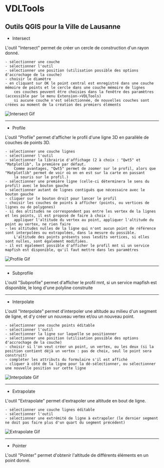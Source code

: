 # VDLTools
Outils QGIS pour la Ville de Lausanne
-------------------------------------


- Intersect

L'outil "Intersect" permet de créer un cercle de construction d'un rayon donné. 

    - sélectionner une couche
    - sélectionner l'outil
    - sélectionner une position (utilisation possible des options d'accrochage de la couche)
    - choisir le diamètre
    - en cliquant sur OK le point central est enregistré dans une couche mémoire de points et le cercle dans une couche mémoire de lignes
        ces couches peuvent être choisies dans la fenêtre des paramètres (accessible par le menu Extension->VDLTools)
        si aucune couche n'est séléctionnée, de nouvelles couches sont créées au moment de la création des premiers éléments

![Intersect Gif](./gifs/intersect.gif)

---

- Profile

L'outil "Profile" permet d'afficher le profil d'une ligne 3D en parallèle de couches de points 3D.

    - sélectionner une couche lignes
    - sélectionner l'outil
    - sélectionner la librairie d'affichage (2 à choix : "Qwt5" et "Matplotlib", la première par défaut. 
        Comme avantages, "Qwt5" permet de zoomer sur le profil, alors que "Matplotlib" permet de voir où on en est sur la carte en passant 
        la souris sur le profil.)
    - sélectionner une première ligne (celle-ci déterminera le sens du profil) avec le bouton gauche
    - sélectionner autant de lignes contiguës que nécessaire avec le bouton gauche
    - cliquer sur le bouton droit pour lancer le profil
    - choisir les couches de points à afficher (points, ou vertices de lignes ou de polygones)
    - si des altitudes ne correspondent pas entre les vertex de la lignes et les points, il est proposé de faire à choix : 
        appliquer l'altitude du vertex au point, appliquer l'altitude du point au vertex, ne rien faire
    - les altitudes nulles de la ligne qui n'ont aucun point de référence sont interpolées ou extrapolées, dans la mesure du possible.
        L'altitude des points présents sous lesdits vertices, si elles sont nulles, sont également modifiées.
    - il est également possible d'afficher le profil mnt si un service mapfish est disponible, qu'il faut mettre dans les paramètres

![Profile Gif](./gifs/profile.gif)

---

- Subprofile

L'outil "Subprofile" permet d'afficher le profil mnt, si un service mapfish est disponible, le long d'une polyline construite

---

- Interpolate

L'outil "Interpolate" permet d'interpoler une altitude au milieu d'un segment de ligne, et d'y créer un nouveau vertex et/ou un nouveau point.

    - sélectionner une couche points éditable
    - sélectionner l'outil
    - sélectionner la ligne sur laquelle se positionner
    - sélectionner une position (utilisation possible des options d'accrochage de la couche)
    - choisir si l'on veut créer un point, un vertex, ou les deux (si la position contient déjà un vertex : pas de choix, seul le point sera construit)
    - compléter les attributs du formulaire s'il est affiché    
    - cliquer à côté de la ligne pour la dé-sélectionner, ou sélectionner une nouvelle position sur cette ligne

![Interpolate Gif](./gifs/interpolate.gif)

---

- Extrapolate

L'outil "Extrapolate" permet d'extrapoler une altitude en bout de ligne.

    - sélectionner une couche lignes éditable
    - sélectionner l'outil
    - sélectionner une extrémité de ligne à extrapoler (le dernier segment ne doit pas faire plus d'un quart du segment précédent)
 
![Extrapolate Gif](./gifs/extrapolate.gif)   

---

- Pointer 

L'outil "Pointer" permet d'obtenir l'altitude de différents éléments en un point donné.



